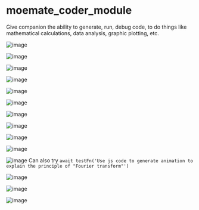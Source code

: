 # moemate_coder_module
Give companion the ability to generate, run, debug code, to do things like mathematical calculations, data analysis, graphic plotting, etc.

![image](https://github.com/webaverse-studios/moemate_coder_module/assets/10785634/3cf1ad77-4e48-4c39-acb9-941cbd2d79e6)

![image](https://github.com/webaverse-studios/moemate_coder_module/assets/10785634/c9436fd0-888d-47aa-a45a-26e2454be95a)

![image](https://github.com/webaverse-studios/moemate_coder_module/assets/10785634/40888fe2-bcec-4343-a623-a0ec3a9fb86c)

![image](https://github.com/webaverse-studios/moemate_coder_module/assets/10785634/51c60451-320d-43e1-8a73-558b8990aaa9)

![image](https://github.com/webaverse-studios/moemate_coder_module/assets/10785634/c0c1cf3d-faf5-490d-926c-4cb7a5cb047b)

![image](https://github.com/webaverse-studios/moemate_coder_module/assets/10785634/465beb35-e9b5-4263-bd4f-750a4d43de65)

![image](https://github.com/webaverse-studios/moemate_coder_module/assets/10785634/a762be55-b981-4129-946d-696fa4f3ab2a)

![image](https://github.com/webaverse-studios/moemate_coder_module/assets/10785634/2d3c07d0-d0b2-4f50-a835-f2f45b2f19ab)

![image](https://github.com/webaverse-studios/moemate_coder_module/assets/10785634/8202b750-87d9-43da-9cd0-76e29f3e9d92)

![image](https://github.com/webaverse-studios/moemate_coder_module/assets/10785634/c438c905-bead-4844-8431-71b0c5a388ac)

![image](https://github.com/webaverse-studios/moemate_coder_module/assets/10785634/343c051b-7675-4e28-b916-d58ad83b7e49)
Can also try `await testFn('Use js code to generate animation to explain the principle of "Fourier transform"')`

![image](https://github.com/webaverse-studios/moemate_coder_module/assets/10785634/544edd40-9341-4b85-aa34-a2440805236a)

![image](https://github.com/webaverse-studios/moemate_coder_module/assets/10785634/9525f65f-4e5d-4d8f-8790-c9a60ec39646)

![image](https://github.com/webaverse-studios/moemate_coder_module/assets/10785634/5571b86e-bd88-4576-b30b-3e6e7446dc23)